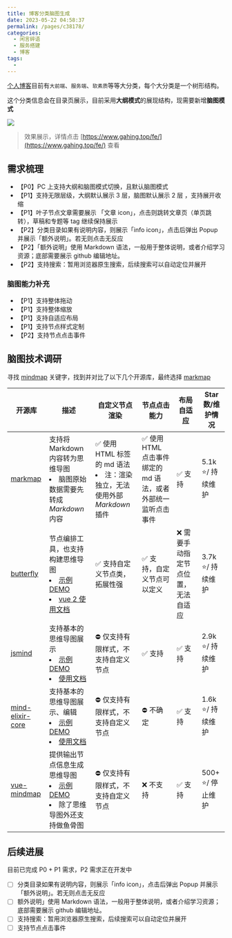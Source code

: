```yaml
---
title: 博客分类脑图生成
date: 2023-05-22 04:58:37
permalink: /pages/c38178/
categories: 
  - 闲言碎语
  - 服务搭建
  - 博客
tags: 
  - 
---
```


[个人博客](https://www.gahing.top)目前有`大前端`、`服务端`、`软素质`等等大分类，每个大分类是一个树形结构。

这个分类信息会在目录页展示，目前采用**大纲模式**的展现结构，现需要新增**脑图模式**

<!-- more -->

![](https://cdn.jsdelivr.net/gh/francecil/cdn-resouce/uploads/fe-mindmap-0522.png)
> 效果展示，详情点击 [https://www.gahing.top/fe/](https://www.gahing.top/fe/) 查看

## 需求梳理

- 【P0】PC 上支持大纲和脑图模式切换，且默认脑图模式
- 【P1】支持无限层级，大纲默认展示 3 层，脑图默认展示 2 层 ，支持展开收缩
- 【P1】叶子节点文章需要展示 「文章 icon」，点击则跳转文章页（单页跳转），草稿和专题等 tag 继续保持展示
- 【P2】分类目录如果有说明内容，则展示「info icon」，点击后弹出 Popup 并展示「额外说明」。若无则点击无反应
- 【P2】「额外说明」使用 Markdown 语法，一般用于整体说明，或者介绍学习资源；底部需要展示 github 编辑地址。
- 【P2】支持搜索：暂用浏览器原生搜索，后续搜索可以自动定位并展开


### 脑图能力补充

- 【P1】支持整体拖动
- 【P1】支持整体缩放
- 【P1】支持自适应布局
- 【P1】支持节点样式定制
- 【P2】支持节点点击事件



## 脑图技术调研

寻找 [mindmap](https://github.com/topics/mindmap) 关键字，找到并对比了以下几个开源库，最终选择 [markmap](https://github.com/markmap/markmap)


| **开源库**|**描述**|**自定义节点渲染**| **节点点击能力**| **布局自适应**|**Star数/维护情况** |
| ----  | ------- | ------------ | ---------------- | ------------------ | -------- |
| [markmap](https://github.com/markmap/markmap)                     | 支持将 Markdown 内容转为思维导图<li> 脑图原始数据需要先转成 *Markdown* 内容                                                                                                                             | ✅ 使用 HTML 标签的 md 语法<li>注：渲染独立，无法使用外部 *Markdown* 插件 | ✅ 使用 HTML 点击事件绑定的 md 语法，或者外部统一监听点击事件 | ✅ 支持               | 5.1k ⭐️/ 持续维护                 |
| [butterfly](https://github.com/alibaba/butterfly)                 | 节点编排工具，也支持构建思维导图<li> [示例 DEMO](https://butterfly-dag.gitee.io/butterfly-dag/demo/analysis)<li> [vue 2 使用文档](https://github.com/alibaba/butterfly/blob/master/docs/zh-CN/vue.md) | ✅ 支持自定义节点类，拓展性强                                    | ✅ 支持，自定义节点可以定义                       | ❌ 需要手动指定节点位置，无法自适应 | 3.7k ⭐️/ 持续维护                 |
| [jsmind](https://github.com/hizzgdev/jsmind)                      | 支持基本的思维导图展示 <li>  [示例 DEMO](https://hizzgdev.github.io/jsmind/example/2_features.html) <li> [使用文档](https://hizzgdev.github.io/jsmind/docs/zh/1.usage.html)                      | ⛔️ 仅支持有限样式，不支持自定义节点                                | ✅ 支持                                 | ✅ 支持               | 2.9k ⭐️/ 持续维护                 |
| [mind-elixir-core](https://github.com/ssshooter/mind-elixir-core) | 支持基本的思维导图展示、编辑 <li> [示例 DEMO](https://codesandbox.io/s/mind-elixir-vue-forked-udwubf?file=/src/App.vue) <li> [使用文档](https://doc.mind-elixir.com/)                               | ⛔️ 仅支持有限样式，不支持自定义节点                                | ⛔️ 不确定                               | ✅ 支持               | 1.6k ⭐️/ 持续维护                 |
| [vue-mindmap](https://github.com/anteriovieira/vue-mindmap)       | 提供输出节点信息生成思维导图 <li>  [示例 DEMO](https://codesandbox.io/s/jv7pl7wn15?ref=madewithvuejs.com)   <li> 除了思维导图外还支持做鱼骨图                                                                 | ⛔️ 仅支持有限样式，不支持自定义节点                                | ❌ 不支持                                | ✅ 支持               | 500+ ⭐️/ 停止维护                 |

## 后续进展

目前已完成 P0 + P1 需求，P2 需求正在开发中

- [ ] 分类目录如果有说明内容，则展示「info icon」，点击后弹出 Popup 并展示「额外说明」。若无则点击无反应
- [ ] 额外说明」使用 Markdown 语法，一般用于整体说明，或者介绍学习资源；底部需要展示 github 编辑地址。
- [ ] 支持搜索：暂用浏览器原生搜索，后续搜索可以自动定位并展开
- [ ] 支持节点点击事件